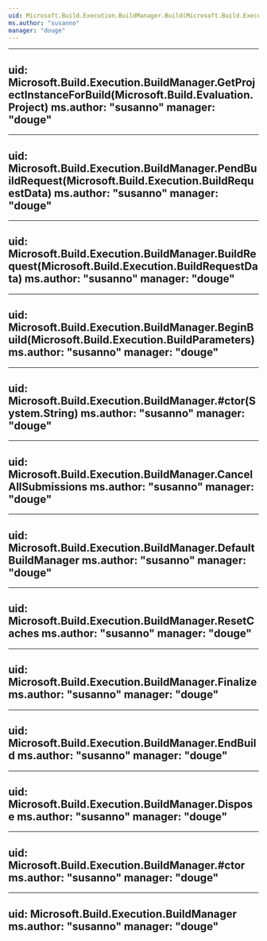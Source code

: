 ```yaml
---
uid: Microsoft.Build.Execution.BuildManager.Build(Microsoft.Build.Execution.BuildParameters,Microsoft.Build.Execution.BuildRequestData)
ms.author: "susanno"
manager: "douge"
---
```


---
uid: Microsoft.Build.Execution.BuildManager.GetProjectInstanceForBuild(Microsoft.Build.Evaluation.Project)
ms.author: "susanno"
manager: "douge"
---

---
uid: Microsoft.Build.Execution.BuildManager.PendBuildRequest(Microsoft.Build.Execution.BuildRequestData)
ms.author: "susanno"
manager: "douge"
---

---
uid: Microsoft.Build.Execution.BuildManager.BuildRequest(Microsoft.Build.Execution.BuildRequestData)
ms.author: "susanno"
manager: "douge"
---

---
uid: Microsoft.Build.Execution.BuildManager.BeginBuild(Microsoft.Build.Execution.BuildParameters)
ms.author: "susanno"
manager: "douge"
---

---
uid: Microsoft.Build.Execution.BuildManager.#ctor(System.String)
ms.author: "susanno"
manager: "douge"
---

---
uid: Microsoft.Build.Execution.BuildManager.CancelAllSubmissions
ms.author: "susanno"
manager: "douge"
---

---
uid: Microsoft.Build.Execution.BuildManager.DefaultBuildManager
ms.author: "susanno"
manager: "douge"
---

---
uid: Microsoft.Build.Execution.BuildManager.ResetCaches
ms.author: "susanno"
manager: "douge"
---

---
uid: Microsoft.Build.Execution.BuildManager.Finalize
ms.author: "susanno"
manager: "douge"
---

---
uid: Microsoft.Build.Execution.BuildManager.EndBuild
ms.author: "susanno"
manager: "douge"
---

---
uid: Microsoft.Build.Execution.BuildManager.Dispose
ms.author: "susanno"
manager: "douge"
---

---
uid: Microsoft.Build.Execution.BuildManager.#ctor
ms.author: "susanno"
manager: "douge"
---

---
uid: Microsoft.Build.Execution.BuildManager
ms.author: "susanno"
manager: "douge"
---
